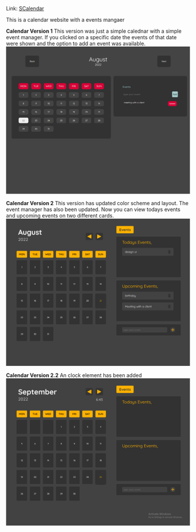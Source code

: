 Link: [SCalendar](scalendar.tk)

This is a calendar website with a events mangaer

**Calendar Version 1**
This version was just a simple calednar with a simple event manager. If you clicked on a specific date the events of that date were shown and the option to add an event was available.
![](Images/md%20images/v1%20ss.png)

**Calendar Version 2**
This version has updated color scheme and layout. The event manager has also been updated. Now you can view todays events and upcoming events on two different cards.
![](Images/md%20images/v2%20ss.png)

**Calendar Version 2.2**
An clock element has been added
![](Images/md%20images/v2.1%20ss.png)